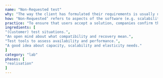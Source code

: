 ```yaml
---
name: "Non-Requested test"
why: "The way the client has formulated their requirements is usually not the way that users interact with the system. Also the client doesn't always thinks about systems that are needed. like backups."
how: "Non-Requested’ refers to aspects of the software (e.g. scalability or security) that may not be related to a specific function or user action (e.g. How many people can log in at once?). You need to test whether the system fulfills requirements related to usability, reliability, performance and supportability"
practice: "To ensure that users accept a solution, companies confirm that the product not only offers the required functions, but also does so in a practical and safe way."
ingredients: [
"(Customer) test situations.",
"An open mind about what compatibility and recovery mean.",
"Test tools to assess availability and performance.",
"A good idea about capacity, scalability and elasticity needs."
]
category: "lab"
phases: [
"realisation"
]
---
```

